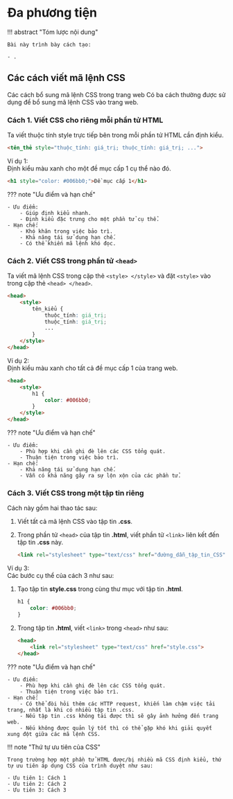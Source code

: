 # Đa phương tiện

!!! abstract "Tóm lược nội dung"

    Bài này trình bày cách tạo:
    
    - .

## Các cách viết mã lệnh CSS
Các cách bổ sung mã lệnh CSS trong trang web
Có ba cách thường được sử dụng để bổ sung mã lệnh CSS vào trang web.

### Cách 1. Viết CSS cho riêng mỗi phần tử HTML 

Ta viết thuộc tính style trực tiếp bên trong mỗi phần tử HTML cần định kiểu. 

``` html
<tên_thẻ style="thuộc_tính: giá_trị; thuộc_tính: giá_trị; ...">
```

Ví dụ 1:  
Định kiểu màu xanh cho một đề mục cấp 1 cụ thể nào đó.

``` html linenums="1"
<h1 style="color: #006bb0;">Đề mục cấp 1</h1>
```

??? note "Ưu điểm và hạn chế"

    - Ưu điểm:
        - Giúp định kiểu nhanh.
        - Định kiểu đặc trưng cho một phần tử cụ thể.
    - Hạn chế:
        - Khó khăn trong việc bảo trì.
        - Khả năng tái sử dụng hạn chế.
        - Có thể khiến mã lệnh khó đọc.

### Cách 2. Viết CSS trong phần tử `<head>`

Ta viết mã lệnh CSS trong cặp thẻ `<style> </style>` và đặt `<style>` vào trong cặp thẻ `<head> </head>`. 

``` html
<head>
    <style>
        tên_kiểu {
            thuộc_tính: giá_trị;
            thuộc_tính: giá_trị; 
            ...
        }
    </style>
</head>
```

Ví dụ 2:  
Định kiểu màu xanh cho tất cả đề mục cấp 1 của trang web.

``` html linenums="1"
<head>
    <style>
        h1 {
            color: #006bb0;
        }
    </style>
</head>
```

??? note "Ưu điểm và hạn chế"

    - Ưu điểm:
        - Phù hợp khi cần ghi đè lên các CSS tổng quát.
        - Thuận tiện trong việc bảo trì.
    - Hạn chế:
        - Khả năng tái sử dụng hạn chế.
        - Vẫn có khả năng gây ra sự lộn xộn của các phần tử.

### Cách 3. Viết CSS trong một tập tin riêng

Cách này gồm hai thao tác sau:

1. Viết tất cả mã lệnh CSS vào tập tin **.css**.
2. Trong phần tử `<head>` của tập tin **.html**, viết phần tử `<link>` liên kết đến tập tin **.css** này.

    ``` html
    <link rel="stylesheet" type="text/css" href="đường_dẫn_tập_tin_CSS">
    ```

Ví dụ 3:  
Các bước cụ thể của cách 3 như sau:

1. Tạo tập tin **style.css** trong cùng thư mục với tập tin **.html**.

    ``` css title="style.css" linenums="1"
    h1 {
        color: #006bb0;
    }
    ```

2. Trong tập tin **.html**, viết `<link>` trong `<head>` như sau:

    ``` html title="portfolio.html" linenums="1"
    <head>
        <link rel="stylesheet" type="text/css" href="style.css">
    </head>
    ```

??? note "Ưu điểm và hạn chế"

    - Ưu điểm:
        - Phù hợp khi cần ghi đè lên các CSS tổng quát.
        - Thuận tiện trong việc bảo trì.
    - Hạn chế:
        - Có thể đòi hỏi thêm các HTTP request, khiến làm chậm việc tải trang, nhất là khi có nhiều tập tin .css.
        - Nếu tập tin .css không tải được thì sẽ gây ảnh hưởng đến trang web.
        - Nếu không được quản lý tốt thì có thể gặp khó khi giải quyết xung đột giữa các mã lệnh CSS.

!!! note "Thứ tự ưu tiên của CSS"

    Trong trường hợp một phần tử HTML được/bị nhiều mã CSS định kiểu, thứ tự ưu tiên áp dụng CSS của trình duyệt như sau:
    
    - Ưu tiên 1: Cách 1
    - Ưu tiên 2: Cách 2
    - Ưu tiên 3: Cách 3